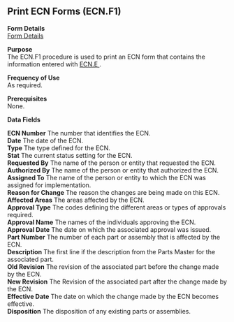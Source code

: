 ##  Print ECN Forms (ECN.F1)

<PageHeader />

**Form Details**  
[ Form Details ](ECN-F1-1/README.md)   

**Purpose**  
The ECN.F1 procedure is used to print an ECN form that contains the information entered with [ ECN.E ](../../../../rover/AP-OVERVIEW/AP-ENTRY/AP-E/AP-E-2/INV-CONTROL/INV-CONTROL-1/COST-P2/COST-P1/COST-E/BOM-E/ECN-E) . 

**Frequency of Use**  
As required.

**Prerequisites**  
None.

**Data Fields**

**ECN Number** The number that identifies the ECN.  
**Date** The date of the ECN.  
**Type** The type defined for the ECN.  
**Stat** The current status setting for the ECN.  
**Requested By** The name of the person or entity that requested the ECN.  
**Authorized By** The name of the person or entity that authorized the ECN.  
**Assigned To** The name of the person or entity to which the ECN was assigned
for implementation.  
**Reason for Change** The reason the changes are being made on this ECN.  
**Affected Areas** The areas affected by the ECN.  
**Approval Type** The codes defining the different areas or types of approvals
required.  
**Approval Name** The names of the individuals approving the ECN.  
**Approval Date** The date on which the associated approval was issued.  
**Part Number** The number of each part or assembly that is affected by the
ECN.  
**Description** The first line if the description from the Parts Master for
the associated part.  
**Old Revision** The revision of the associated part before the change made by
the ECN.  
**New Revision** The Revision of the associated part after the change made by
the ECN.  
**Effective Date** The date on which the change made by the ECN becomes
effective.  
**Disposition** The disposition of any existing parts or assemblies.  
  
<badge text= "Version 8.10.57" vertical="middle" />

<PageFooter />